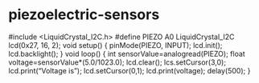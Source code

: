 # piezoelectric-sensors
#include &lt;LiquidCrystal_I2C.h&gt;
#define PIEZO A0
LiquidCrystal_I2C lcd(0x27, 16, 2);
void setup()
{
pinMode(PIEZO, INPUT);
lcd.init();
lcd.backlight();
}
void loop()
{
int sensorValue=analogread(PIEZO);
float voltage=sensorValue*(5.0/1023.0);
lcd.clear();
lcs.setCursor(3,0);
lcd.print(“Voltage is”);
lcd.setCursor(0,1);
lcd.print(voltage);
delay(500);
}
